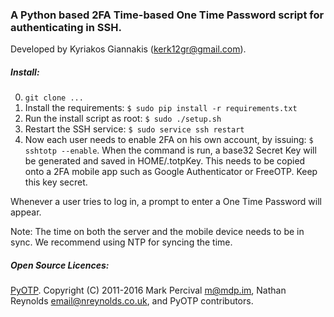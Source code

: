 ### A Python based 2FA Time-based One Time Password script for authenticating in SSH.

Developed by Kyriakos Giannakis (kerk12gr@gmail.com).

##### Install:
0. ```git clone ...```
1. Install the requirements:
```$ sudo pip install -r requirements.txt```
2. Run the install script as root:
```$ sudo ./setup.sh```
3. Restart the SSH service:
```$ sudo service ssh restart```
4. Now each user needs to enable 2FA on his own account, by issuing: 
```$ sshtotp --enable```. When the command is run, a base32 Secret Key will be generated and saved in HOME/.totpKey.
This needs to be copied onto a 2FA mobile app such as Google Authenticator or FreeOTP. Keep this key secret.

Whenever a user tries to log in, a prompt to enter a One Time Password will appear.

Note: The time on both the server and the mobile device needs to be in sync. We recommend using NTP for syncing the time.

##### Open Source Licences:
[PyOTP](https://github.com/pyotp/pyotp).
Copyright (C) 2011-2016 Mark Percival <m@mdp.im>, Nathan Reynolds <email@nreynolds.co.uk>, and PyOTP contributors.

